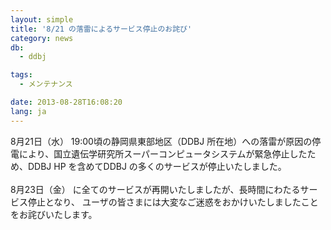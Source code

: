 ```yaml
---
layout: simple
title: '8/21 の落雷によるサービス停止のお詫び'
category: news
db:
  - ddbj

tags:
  - メンテナンス

date: 2013-08-28T16:08:20
lang: ja
---
```


<p>8月21日（水） 19:00頃の静岡県東部地区（DDBJ 所在地）への落雷が原因の停電により、国立遺伝学研究所スーパーコンピュータシステムが緊急停止したため、DDBJ HP を含めてDDBJ の多くのサービスが停止いたしました。<br><br>8月23日（金） に全てのサービスが再開いたしましたが、長時間にわたるサービス停止となり、 ユーザの皆さまには大変なご迷惑をおかけいたしましたことをお詫びいたします。</p>
